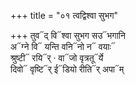 +++
title = "०१ त्वद्विश्वा सुभग"

+++
तुव᳓द् वि᳓श्वा सुभग सउ᳓भगानि  
अ᳓ग्ने वि᳓ यन्ति वनि᳓नो न᳓ वयाः᳓  
श्रुष्टी᳓ रयि᳓र् · वा᳓जो वृत्रतू᳓र्ये  
दिवो᳓ वृष्टि᳓र् ई᳓डियो रीति᳓र् अपा᳓म्
